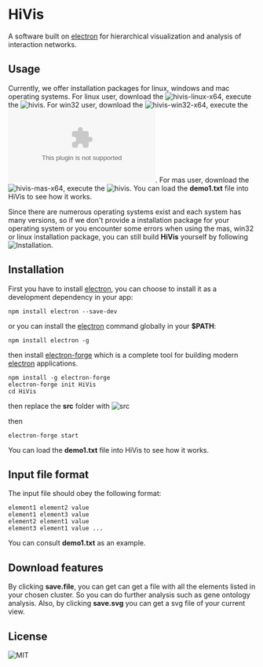 # HiVis
A software built on [electron](https://electronjs.org/) for hierarchical visualization and analysis of interaction networks.

## Usage
Currently, we offer installation packages for linux, windows and mac operating systems.
For linux user, download the ![hivis-linux-x64](https://github.com/QLightman/HiVis/tree/master/installation%20packages/hivis-linux-x64), execute the ![hivis](https://github.com/QLightman/HiVis/blob/master/installation%20packages/hivis-linux-x64/hivis). For win32 user, download the ![hivis-win32-x64](https://github.com/QLightman/HiVis/tree/master/installation%20packages/hivis-win32-x64), execute the ![hivis.exe](https://github.com/QLightman/HiVis/blob/master/installation%20packages/hivis-win32-x64/hivis.exe). For mas user, download the ![hivis-mas-x64](https://github.com/QLightman/HiVis/tree/master/installation%20packages/hivis-mas-x64), execute the ![hivis](https://github.com/QLightman/HiVis/blob/master/installation%20packages/hivis-mas-x64/hivis.app/Contents/MacOS/hivis).
 You can load the **demo1.txt** file into HiVis to see how it works. 

Since there are numerous operating systems exist and each system has many versions, so if we don't provide a installation package for your operating system or you encounter some errors when using the mas, win32 or linux installation package, you can still build **HiVis** yourself by following ![Installation](https://github.com/QLightman/HiVis#installation).

## Installation
First you have to install [electron](https://electronjs.org/), you can choose to install it as a development dependency in your app:
```
npm install electron --save-dev
```
or you can install the [electron](https://electronjs.org/) command globally in your **$PATH**:
```
npm install electron -g
```
then install [electron-forge](https://github.com/electron-userland/electron-forge) which is a complete tool for building modern [electron](https://electronjs.org/) applications.
```
npm install -g electron-forge
electron-forge init HiVis
cd HiVis
```
then replace the **src** folder with ![src](https://github.com/QLightman/HiVis/tree/master/source%20code)

then
```
electron-forge start
```
You can load the **demo1.txt** file into HiVis to see how it works. 

## Input file format
The input file should obey the following format:
```
element1 element2 value 
element1 element3 value 
element2 element1 value 
element3 element1 value ...
```
You can consult **demo1.txt** as an example.

## Download features
By clicking **save.file**, you can get can get a file with all the elements listed in your chosen cluster. So you can do further analysis such as gene ontology analysis. Also, by clicking **save.svg** you
            can get a svg file of your current view.

## License
![MIT](https://github.com/QLightman/HiVis/blob/master/LICENSE)
